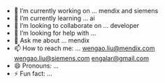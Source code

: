 - 🔭 I’m currently working on ...
      mendix and siemens   
- 🌱 I’m currently learning ...
      ai
- 👯 I’m looking to collaborate on ...
      developer
- 🤔 I’m looking for help with ...
- 💬 Ask me about ...
      mendix
- 📫 How to reach me: ...
      wengao.liu@mendix.com wengao.liu@siemens.com engalar@gmail.com
- 😄 Pronouns: ...
- ⚡ Fun fact: ...
